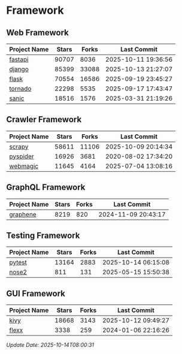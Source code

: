 # Framework

## Web Framework
| Project Name | Stars | Forks | Last Commit |
| ------------ | ----- | ----- | ----------- |
| [fastapi](https://github.com/fastapi/fastapi) | 90707 | 8036 | 2025-10-11 19:36:56 |
| [django](https://github.com/django/django) | 85399 | 33088 | 2025-10-13 21:27:07 |
| [flask](https://github.com/pallets/flask) | 70554 | 16586 | 2025-09-19 23:45:27 |
| [tornado](https://github.com/tornadoweb/tornado) | 22298 | 5535 | 2025-09-17 17:43:47 |
| [sanic](https://github.com/sanic-org/sanic) | 18516 | 1576 | 2025-03-31 21:19:26 |

## Crawler Framework
| Project Name | Stars | Forks | Last Commit |
| ------------ | ----- | ----- | ----------- |
| [scrapy](https://github.com/scrapy/scrapy) | 58611 | 11106 | 2025-10-09 20:14:34 |
| [pyspider](https://github.com/binux/pyspider) | 16926 | 3681 | 2020-08-02 17:34:20 |
| [webmagic](https://github.com/code4craft/webmagic) | 11645 | 4164 | 2025-07-04 13:08:16 |

## GraphQL Framework
| Project Name | Stars | Forks | Last Commit |
| ------------ | ----- | ----- | ----------- |
| [graphene](https://github.com/graphql-python/graphene) | 8219 | 820 | 2024-11-09 20:43:17 |

## Testing Framework
| Project Name | Stars | Forks | Last Commit |
| ------------ | ----- | ----- | ----------- |
| [pytest](https://github.com/pytest-dev/pytest) | 13164 | 2883 | 2025-10-14 06:15:08 |
| [nose2](https://github.com/nose-devs/nose2) | 811 | 131 | 2025-05-15 15:50:38 |

## GUI Framework
| Project Name | Stars | Forks | Last Commit |
| ------------ | ----- | ----- | ----------- |
| [kivy](https://github.com/kivy/kivy) | 18668 | 3143 | 2025-10-12 09:49:27 |
| [flexx](https://github.com/flexxui/flexx) | 3338 | 259 | 2024-01-06 22:16:26 |

*Update Date: 2025-10-14T08:00:31*